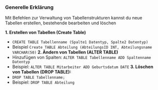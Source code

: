 ### Generelle Erklärung
Mit Befehlen zur Verwaltung von Tabellenstrukturen kannst du neue Tabellen erstellen, bestehende bearbeiten und löschen

**1. Erstellen von Tabellen (Create Table)**
- `CREATE TABLE Tabellenname (Spalte1 Datentyp, Spalte2 Datentyp)`
- Beispiel `Create TABLE Abteilung (AbteilungsID INT, Abteilungsname VARCHAR(50)`
**2. Ändern von Tabellen (ALTER TABLE)**
- Hinzufügen von Spalten: `ALTER TABLE Tabellenname ADD Spaltenname Datentyp`
- Beispiel: `ALTER TABLE Mitarbeiter ADD Geburtsdatum DATE`
**3. Löschen von Tabellen (DROP TABLE):**
- `DROP TABLE Tabellenname;`
- Beispiel: `DROP TABLE Abteilung`